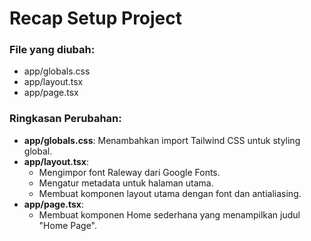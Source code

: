 # Recap Setup Project

### File yang diubah:

- app/globals.css
- app/layout.tsx
- app/page.tsx

### Ringkasan Perubahan:

- **app/globals.css**: Menambahkan import Tailwind CSS untuk styling global.
- **app/layout.tsx**:
  - Mengimpor font Raleway dari Google Fonts.
  - Mengatur metadata untuk halaman utama.
  - Membuat komponen layout utama dengan font dan antialiasing.
- **app/page.tsx**:
  - Membuat komponen Home sederhana yang menampilkan judul "Home Page".
